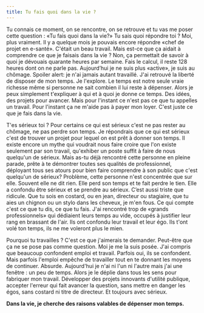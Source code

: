 ```yaml
---
title: Tu fais quoi dans la vie ?
---
```


Tu connais ce moment, on se rencontre, on se retrouve et tu vas me poser cette question : «Tu fais quoi dans la vie?» Tu sais quoi répondre toi ? Moi, plus vraiment. Il y a quelque mois je pouvais encore répondre «chef de projet en e-santé». C'était un beau travail. Mais est-ce que ça aidait à comprendre ce que je faisais dans la vie ? Non, ça permettait de savoir à quoi je dévouais quarante heures par semaine. Fais le calcul, il reste 128 heures dont on ne parle pas. Aujourd’hui je ne suis plus «active», je suis au chômage. Spoiler alert: je n'ai jamais autant travaillé. J'ai retrouvé la liberté de disposer de mon temps. Je l'explore. Le temps est notre seule vraie richesse même si personne ne sait combien il lui reste à dépenser. Alors je peux simplement t'expliquer à qui et à quoi je donne ce temps. Des idées, des projets pour avancer. Mais pour l'instant ce n'est pas ce que tu appelles un travail. Pour l'instant ça ne m'aide pas à payer mon loyer. C'est juste ce que je fais dans la vie.

T'es sérieux toi ? Pour certains ce qui est sérieux c'est ne pas rester au chômage, ne pas perdre son temps. Je répondrais que ce qui est sérieux c'est de trouver un projet pour lequel on est prêt à donner son temps. Il existe encore un mythe qui voudrait nous faire croire que l'on existe seulement par son travail, qu'exhiber un poste suffit à faire de nous quelqu'un de sérieux. Mais as-tu déjà rencontré cette personne en pleine parade, prête à te démontrer toutes ses qualités de professionnel, déployant tous ses atours pour bien faire comprendre à son public que c'est quelqu'un de sérieux? Problème, cette personne n'est concentrée que sur elle. Souvent elle ne dit rien. Elle perd son temps et te fait perdre le tien. Elle a confondu être sérieux et se prendre au sérieux. C’est aussi triste que ridicule. Que tu sois en costard, ou en jean, directeur ou stagiaire, que tu aies un chignon ou un stylo dans les cheveux, je m'en fous. Ce qui compte c'est ce que tu dis, ce que tu fais. J'ai rencontré trop de «grands professionnels» qui dédiaient leurs temps au vide, occupés à justifier leur rang en brassant de l'air. Ils ont confondu leur travail et leur égo. Ils t'ont volé ton temps, ils ne me voleront plus le mien.

Pourquoi tu travailles ? C'est ce que j'aimerais te demander. Peut-être que ça ne se pose pas comme question. Moi je me la suis posée. J'ai compris que beaucoup confondent emploi et travail. Parfois oui, ils se confondent. Mais parfois l'emploi empêche de travailler tout en te donnant les moyens de continuer. Absurde. Aujourd'hui je n'ai ni l'un ni l'autre mais j'ai une fenêtre : un peu de temps. Alors je le déplie dans tous les sens pour fabriquer mon travail. Développer des projets innovants d'utilité publique, accepter l'erreur qui fait avancer la question, sans mettre en danger les égos, sans costard ni titre de directeur. Et toujours avec sérieux.

**Dans la vie, je cherche des raisons valables de dépenser mon temps.**
